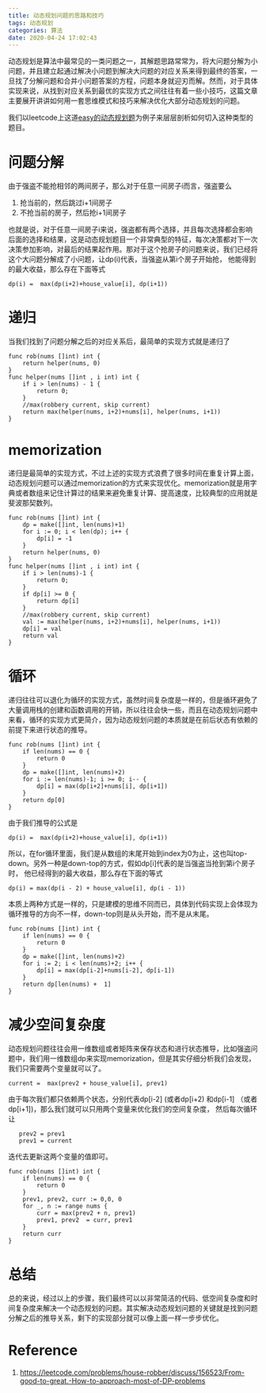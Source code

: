 ```yaml
---
title: 动态规划问题的思路和技巧
tags: 动态规划
categories: 算法
date: 2020-04-24 17:02:43
---
```



动态规划是算法中最常见的一类问题之一，其解题思路常常为，将大问题分解为小问题，并且建立起通过解决小问题到解决大问题的对应关系来得到最终的答案，一旦找了分解问题和合并小问题答案的方程，问题本身就迎刃而解。然而，对于具体实现来说，从找到对应关系到最优的实现方式之间往往有着一些小技巧，这篇文章主要展开讲讲如何用一套思维模式和技巧来解决优化大部分动态规划的问题。

<!-- more -->
我们以leetcode上这道[easy的动态规划题](https://leetcode.com/problems/house-robber/)为例子来层层剖析如何切入这种类型的题目。

# 问题分解
由于强盗不能抢相邻的两间房子，那么对于任意一间房子i而言，强盗要么
1. 抢当前的，然后跳过i+1间房子
2. 不抢当前的房子，然后抢i+1间房子

也就是说，对于任意一间房子i来说，强盗都有两个选择，并且每次选择都会影响后面的选择和结果，这是动态规划题目一个非常典型的特征，每次决策都对下一次决策参加影响，对最后的结果起作用。那对于这个抢房子的问题来说，我们已经将这个大问题分解成了小问题，让dp(i)代表，当强盗从第i个房子开始抢， 他能得到的最大收益，那么存在下面等式

```
dp(i) =  max(dp(i+2)+house_value[i], dp(i+1))
```

# 递归
当我们找到了问题分解之后的对应关系后，最简单的实现方式就是递归了
```Golang
func rob(nums []int) int {
    return helper(nums, 0)
}
func helper(nums []int , i int) int {
    if i > len(nums) - 1 {
        return 0;
    }
    //max(robbery current, skip current)
    return max(helper(nums, i+2)+nums[i], helper(nums, i+1))
}
```
# memorization
递归是最简单的实现方式，不过上述的实现方式浪费了很多时间在重复计算上面，动态规划问题可以通过memorization的方式来实现优化。memorization就是用字典或者数组来记住计算过的结果来避免重复计算、提高速度，比较典型的应用就是斐波那契数列。
```Golang
func rob(nums []int) int {
    dp = make([]int, len(nums)+1)
    for i := 0; i < len(dp); i++ {
        dp[i] = -1
    }
    return helper(nums, 0)
}
func helper(nums []int , i int) int {
    if i > len(nums)-1 {
        return 0;
    }
    if dp[i] >= 0 {
        return dp[i]
    }
    //max(robbery current, skip current)
    val := max(helper(nums, i+2)+nums[i], helper(nums, i+1))
    dp[i] = val
    return val
}
```
# 循环
递归往往可以退化为循环的实现方式，虽然时间复杂度是一样的，但是循环避免了大量调用栈的创建和函数调用的开销，所以往往会快一些，而且在动态规划问题中来看，循环的实现方式更简介，因为动态规划问题的本质就是在前后状态有依赖的前提下来进行状态的推导。
```Golang
func rob(nums []int) int {
    if len(nums) == 0 {
        return 0
    }
    dp = make([]int, len(nums)+2)
    for i := len(nums)-1; i >= 0; i-- {
        dp[i] = max(dp[i+2]+nums[i], dp[i+1])
    }
    return dp[0]
}
```
由于我们推导的公式是
```
dp(i) =  max(dp(i+2)+house_value[i], dp(i+1))
```
所以，在for循环里面，我们是从数组的末尾开始到index为0为止，这也叫top-down。另外一种是down-top的方式，假如dp[i]代表的是当强盗当抢到第i个房子时， 他已经得到的最大收益，那么存在下面的等式
```
dp(i) = max(dp(i - 2) + house_value[i], dp(i - 1))
```
本质上两种方式是一样的，只是建模的思维不同而已，具体到代码实现上会体现为循环推导的方向不一样，down-top则是从头开始，而不是从末尾。
```Golang
func rob(nums []int) int {
    if len(nums) == 0 {
        return 0
    }
    dp = make([]int, len(nums)+2)
    for i := 2; i < len(nums)+2; i++ {
        dp[i] = max(dp[i-2]+nums[i-2], dp[i-1])
    }
    return dp[len(nums) +  1]
}
```
# 减少空间复杂度
动态规划问题往往会用一维数组或者矩阵来保存状态和进行状态推导，比如强盗问题中，我们用一维数组dp来实现memorization，但是其实仔细分析我们会发现，我们只需要两个变量就可以了。
```
current =  max(prev2 + house_value[i], prev1)
```
由于每次我们都只依赖两个状态，分别代表dp[i-2] (或者dp[i+2) 和dp[i-1] （或者dp[i+1])，那么我们就可以只用两个变量来优化我们的空间复杂度， 然后每次循环让
```Golang
   prev2 = prev1
   prev1 = current
```

迭代去更新这两个变量的值即可。

```Golang
func rob(nums []int) int {
    if len(nums) == 0 {
        return 0
    }
    prev1, prev2, curr := 0,0, 0
    for _, n := range nums {
        curr = max(prev2 + n, prev1)
        prev1, prev2  = curr, prev1
    }
    return curr
}
```
# 总结
总的来说，经过以上的步骤，我们最终可以以非常简洁的代码、低空间复杂度和时间复杂度来解决一个动态规划的问题。其实解决动态规划问题的关键就是找到问题分解之后的推导关系，剩下的实现部分就可以像上面一样一步步优化。

# Reference
1. https://leetcode.com/problems/house-robber/discuss/156523/From-good-to-great.-How-to-approach-most-of-DP-problems